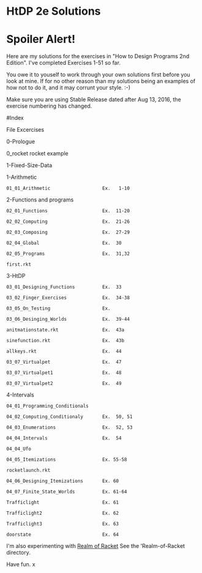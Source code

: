 # HtDP 2e Solutions

# Spoiler Alert!

Here are my solutions for the exercises in "How to Design Programs 2nd Edition".
I've completed Exercises 1-51 so far.

You owe it to youself to work through your own solutions first before you look at mine.  If for no other reason than my solutions being an examples of how not to do it, and it may corrunt your style. :-)

Make sure you are using Stable Release dated after Aug 13, 2016, the exercise numbering has changed.


#Index

  File                                 Excercises

0-Prologue

  0_rocket       rocket example

1-Fixed-Size-Data

  1-Arithmetic

    01_01_Arithmetic                   Ex.   1-10

  2-Functions and programs

    02_01_Functions                    Ex.  11-20

    02_02_Computing                    Ex.  21-26

    02_03_Composing                    Ex.  27-29

    02_04_Global                       Ex.  30

    02_05_Programs                     Ex.  31,32

    first.rkt

  3-HtDP

    03_01_Designing_Functions          Ex.  33

    03_02_Finger_Exercises             Ex.  34-38

    03_05_On_Testing                   Ex.

    03_06_Desinging_Worlds             Ex.  39-44

    anitmationstate.rkt                Ex.  43a

    sinefunction.rkt                   Ex.  43b

    allkeys.rkt                        Ex.  44

    03_07_Virtualpet                   Ex.  47

    03_07_Virtualpet1                  Ex.  48

    03_07_Virtualpet2                  Ex.  49

  4-Intervals

    04_01_Programming_Conditionals

    04_02_Computing_Conditionaly       Ex.  50, 51

    04_03_Enumerations                 Ex.  52, 53

    04_04_Intervals                    Ex.  54

    04_04_Ufo

    04_05_Itemizations                 Ex. 55-58

    rocketlaunch.rkt

    04_06_Designing_Itemizations       Ex. 60

    04_07_Finite_State_Worlds          Ex. 61-64

    Trafficlight                       Ex. 61

    Trafficlight2                      Ex. 62

    Trafficlight3                      Ex. 63

    doorstate                          Ex. 64


I'm also experimenting with [Realm of Racket](http://www.nostarch.com/realmofracket)
See the 'Realm-of-Racket directory.

Have fun.
x
